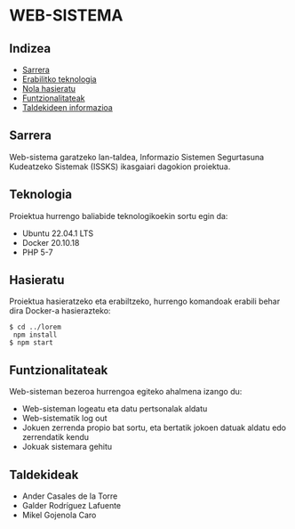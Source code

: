 # WEB-SISTEMA
## Indizea
* [Sarrera](#Sarrera)
* [Erabilitko teknologia](#Teknologia)
* [Nola hasieratu](#Hasieratu)
* [Funtzionalitateak](#Funtzionalitateak)
* [Taldekideen informazioa](#Taldekideak)

## Sarrera
Web-sistema garatzeko lan-taldea, Informazio Sistemen Segurtasuna Kudeatzeko Sistemak (ISSKS) ikasgaiari dagokion proiektua.
	
## Teknologia
Proiektua hurrengo baliabide teknologikoekin sortu egin da:
* Ubuntu 22.04.1 LTS
* Docker 20.10.18
* PHP 5-7
	
## Hasieratu
Proiektua hasieratzeko eta erabiltzeko, hurrengo komandoak erabili behar dira Docker-a hasierazteko:

```
$ cd ../lorem
 npm install
$ npm start
```
## Funtzionalitateak
Web-sisteman bezeroa hurrengoa egiteko ahalmena izango du:
* Web-sisteman logeatu eta datu pertsonalak aldatu
* Web-sistematik log out
* Jokuen zerrenda propio bat sortu, eta bertatik jokoen datuak aldatu edo zerrendatik kendu
* Jokuak sistemara gehitu

## Taldekideak
* Ander Casales de la Torre
* Galder Rodríguez Lafuente
* Mikel Gojenola Caro


